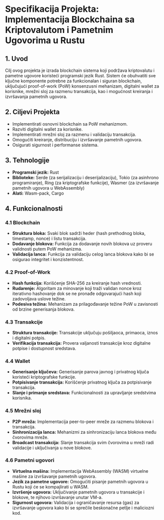 # Specifikacija Projekta: Implementacija Blockchaina sa Kriptovalutom i Pametnim Ugovorima u Rustu

## 1. Uvod

Cilj ovog projekta je izrada blockchain sistema koji podržava kriptovalutu i pametne ugovore koristeći programski jezik Rust. Sistem će obuhvatiti sve ključne komponente potrebne za funkcionalan i siguran blockchain, uključujući proof-of-work (PoW) konsenzusni mehanizam, digitalni wallet za korisnike, mrežni sloj za razmenu transakcija, kao i mogućnost kreiranja i izvršavanja pametnih ugovora.

## 2. Ciljevi Projekta

- Implementirati osnovni blockchain sa PoW mehanizmom.
- Razviti digitalni wallet za korisnike.
- Implementirati mrežni sloj za razmenu i validaciju transakcija.
- Omogućiti kreiranje, distribuciju i izvršavanje pametnih ugovora.
- Osigurati sigurnost i performanse sistema.

## 3. Tehnologije

- **Programski jezik:** Rust
- **Biblioteke:** Serde (za serijalizaciju i deserijalizaciju), Tokio (za asinhrono programiranje), Ring (za kriptografske funkcije), Wasmer (za izvršavanje pametnih ugovora u WebAssembly)
- **Alati:** Wasm-pack, Cargo

## 4. Funkcionalnosti

### 4.1 Blockchain

- **Struktura bloka:** Svaki blok sadrži heder (hash prethodnog bloka, timestamp, nonce) i listu transakcija.
- **Dodavanje blokova:** Funkcija za dodavanje novih blokova uz proveru validnosti putem PoW mehanizma.
- **Validacija lanca:** Funkcija za validaciju celog lanca blokova kako bi se osigurao integritet i konzistentnost.

### 4.2 Proof-of-Work

- **Hash funkcija:** Korišćenje SHA-256 za kreiranje hash vrednosti.
- **Rudarenje:** Algoritam za minovanje koji traži validan nonce kroz iterativno hashovanje dok se ne pronađe odgovarajući hash koji zadovoljava uslove težine.
- **Podesiva težina:** Mehanizam za prilagođavanje težine PoW u zavisnosti od brzine generisanja blokova.

### 4.3 Transakcije

- **Struktura transakcije:** Transakcije uključuju pošiljaoca, primaoca, iznos i digitalni potpis.
- **Verifikacija transakcija:** Provera valjanosti transakcije kroz digitalne potpise i dostupnost sredstava.

### 4.4 Wallet

- **Generisanje ključeva:** Generisanje parova javnog i privatnog ključa koristeći kriptografske funkcije.
- **Potpisivanje transakcija:** Korišćenje privatnog ključa za potpisivanje transakcija.
- **Slanje i primanje sredstava:** Funkcionalnosti za upravljanje sredstvima korisnika.

### 4.5 Mrežni sloj

- **P2P mreža:** Implementacija peer-to-peer mreže za razmenu blokova i transakcija.
- **Sinhronizacija lanca:** Mehanizmi za sinhronizaciju lanca blokova među čvorovima mreže.
- **Broadcast transakcija:** Slanje transakcija svim čvorovima u mreži radi validacije i uključivanja u nove blokove.

### 4.6 Pametni ugovori

- **Virtuelna mašina:** Implementacija WebAssembly (WASM) virtuelne mašine za izvršavanje pametnih ugovora.
- **Jezik za pametne ugovore:** Omogućiti pisanje pametnih ugovora u Rustu koji će se kompajlirati u WASM.
- **Izvršenje ugovora:** Uključivanje pametnih ugovora u transakcije i blokove, te njihovo izvršavanje unutar VM-a.
- **Sigurnost ugovora:** Validacija i ograničavanje resursa (gas) za izvršavanje ugovora kako bi se sprečile beskonačne petlje i maliciozni kod.